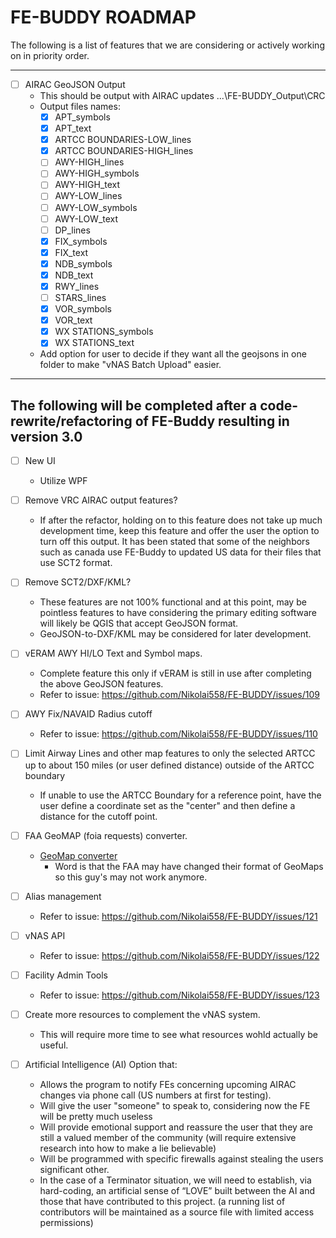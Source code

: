# FE-BUDDY ROADMAP


The following is a list of features that we are considering or actively working on in priority order.

---

- [ ] AIRAC GeoJSON Output
  - This should be output with AIRAC updates ...\FE-BUDDY_Output\CRC
  - Output files names:
    - [X] APT_symbols
    - [X] APT_text
    - [X] ARTCC BOUNDARIES-LOW_lines
    - [X] ARTCC BOUNDARIES-HIGH_lines
    - [ ] AWY-HIGH_lines
    - [ ] AWY-HIGH_symbols
    - [ ] AWY-HIGH_text
    - [ ] AWY-LOW_lines
    - [ ] AWY-LOW_symbols
    - [ ] AWY-LOW_text
    - [ ] DP_lines
    - [X] FIX_symbols
    - [X] FIX_text
    - [X] NDB_symbols
    - [X] NDB_text
    - [X] RWY_lines
    - [ ] STARS_lines
    - [X] VOR_symbols
    - [X] VOR_text
    - [X] WX STATIONS_symbols
    - [X] WX STATIONS_text
  - Add option for user to decide if they want all the geojsons in one folder to make "vNAS Batch Upload" easier.

---
**The following will be completed after a code-rewrite/refactoring of FE-Buddy resulting in version 3.0**
---

- [ ] New UI
  - Utilize WPF

- [ ] Remove VRC AIRAC output features?
  - If after the refactor, holding on to this feature does not take up much development time, keep this feature and offer the user the option to turn off this output. It has been stated that some of the neighbors such as canada use FE-Buddy to updated US data for their files that use SCT2 format.

- [ ] Remove SCT2/DXF/KML?
  - These features are not 100% functional and at this point, may be pointless features to have considering the primary editing software will likely be QGIS that accept GeoJSON format.
  - GeoJSON-to-DXF/KML may be considered for later development.

- [ ] vERAM AWY HI/LO Text and Symbol maps.
  - Complete feature this only if vERAM is still in use after completing the above GeoJSON features.
  - Refer to issue: https://github.com/Nikolai558/FE-BUDDY/issues/109

- [ ] AWY Fix/NAVAID Radius cutoff
  -  Refer to issue: https://github.com/Nikolai558/FE-BUDDY/issues/110

- [ ] Limit Airway Lines and other map features to only the selected ARTCC up to about 150 miles (or user defined distance) outside of the ARTCC boundary
  -  If unable to use the ARTCC Boundary for a reference point, have the user define a coordinate set as the "center" and then define a distance for the cutoff point.

- [ ] FAA GeoMAP (foia requests) converter.
  - [GeoMap converter](https://github.com/justinshannon/geo-map-converter)
    - Word is that the FAA may have changed their format of GeoMaps so this guy's may not work anymore.

- [ ] Alias management
  - Refer to issue: https://github.com/Nikolai558/FE-BUDDY/issues/121

- [ ] vNAS API
  - Refer to issue: https://github.com/Nikolai558/FE-BUDDY/issues/122

- [ ] Facility Admin Tools
  - Refer to issue: https://github.com/Nikolai558/FE-BUDDY/issues/123

- [ ] Create more resources to complement the vNAS system.
  - This will require more time to see what resources wohld actually be useful.

- [ ] Artificial Intelligence (AI) Option that:
  - Allows the program to notify FEs concerning upcoming AIRAC changes via phone call (US numbers at first for testing).
  - Will give the user "someone" to speak to, considering now the FE will be pretty much useless
  - Will provide emotional support and reassure the user that they are still a valued member of the community (will require extensive research into how to make a lie believable)
  - Will be programmed with specific firewalls against stealing the users significant other.
  - In the case of a Terminator situation, we will need to establish, via hard-coding, an artificial sense of “LOVE” built between the AI and those that have contributed to this project. (a running list of contributors will be maintained as a source file with limited access permissions)
